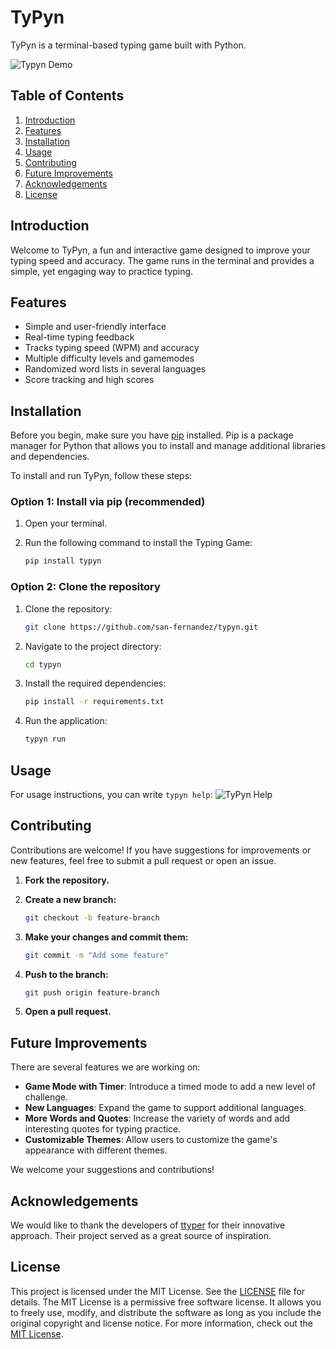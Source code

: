 # TyPyn
TyPyn is a terminal-based typing game built with Python.

![Typyn Demo](typyn/resources/demo.gif)

## Table of Contents
1. [Introduction](#introduction)
2. [Features](#features)
3. [Installation](#installation)
4. [Usage](#usage)
5. [Contributing](#contributing)
6. [Future Improvements](#future-improvements)
7. [Acknowledgements](#acknowledgements)
8. [License](#license)

## Introduction
Welcome to TyPyn, a fun and interactive game designed to improve your typing speed and accuracy. The game runs in the terminal and provides a simple, yet engaging way to practice typing.

## Features
- Simple and user-friendly interface
- Real-time typing feedback
- Tracks typing speed (WPM) and accuracy
- Multiple difficulty levels and gamemodes
- Randomized word lists in several languages
- Score tracking and high scores

## Installation
Before you begin, make sure you have [pip](https://pip.pypa.io/en/stable/installation/) installed. Pip is a package manager for Python that allows you to install and manage additional libraries and dependencies.

To install and run TyPyn, follow these steps:

### Option 1: Install via pip (recommended)
1. Open your terminal.
2. Run the following command to install the Typing Game:

   ```bash
   pip install typyn

### Option 2: Clone the repository
1. Clone the repository:

   ```bash
   git clone https://github.com/san-fernandez/typyn.git

2. Navigate to the project directory:

   ```bash
   cd typyn

3. Install the required dependencies:

   ```bash
   pip install -r requirements.txt

4. Run the application:

   ```bash
   typyn run

## Usage
For usage instructions, you can write `typyn help`:
![TyPyn Help](typyn/resources/help.png)

## Contributing

Contributions are welcome! If you have suggestions for improvements or new features, feel free to submit a pull request or open an issue.

1. **Fork the repository.**

2. **Create a new branch:**

   ```bash
   git checkout -b feature-branch

3. **Make your changes and commit them:**

   ```bash
   git commit -m "Add some feature"

4. **Push to the branch:**

   ```bash
   git push origin feature-branch

5. **Open a pull request.**

## Future Improvements

There are several features we are working on:

- **Game Mode with Timer**: Introduce a timed mode to add a new level of challenge.
- **New Languages**: Expand the game to support additional languages.
- **More Words and Quotes**: Increase the variety of words and add interesting quotes for typing practice.
- **Customizable Themes**: Allow users to customize the game's appearance with different themes.

We welcome your suggestions and contributions!

## Acknowledgements

We would like to thank the developers of [ttyper](https://github.com/max-niederman/ttyper) for their innovative approach. Their project served as a great source of inspiration.

## License
This project is licensed under the MIT License. See the [LICENSE](LICENSE) file for details.
The MIT License is a permissive free software license. It allows you to freely use, modify, and distribute the software as long as you include the original copyright and license notice. For more information, check out the [MIT License](https://opensource.org/licenses/MIT).
